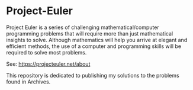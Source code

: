 # Project-Euler

Project Euler is a series of challenging mathematical/computer programming problems that will require more than just mathematical insights to solve. Although mathematics will help you arrive at elegant and efficient methods, the use of a computer and programming skills will be required to solve most problems.

See: https://projecteuler.net/about

This repository is dedicated to publishing my solutions to the problems found in Archives.
